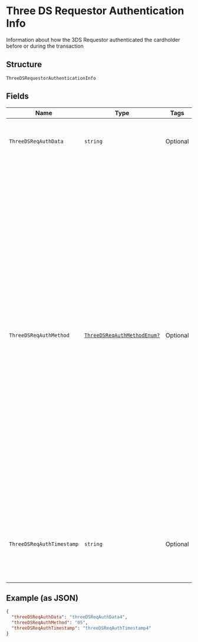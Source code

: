 
# Three DS Requestor Authentication Info

Information about how the 3DS Requestor authenticated the cardholder before or during the transaction

## Structure

`ThreeDSRequestorAuthenticationInfo`

## Fields

| Name | Type | Tags | Description |
|  --- | --- | --- | --- |
| `ThreeDSReqAuthData` | `string` | Optional | Data that documents and supports a specific authentication process. Maximum length: 2048 bytes. |
| `ThreeDSReqAuthMethod` | [`ThreeDSReqAuthMethodEnum?`](../../doc/models/three-ds-req-auth-method-enum.md) | Optional | Mechanism used by the Cardholder to authenticate to the 3DS Requestor. Allowed values:<br><br>* **01** — No 3DS Requestor authentication occurred (for example, cardholder “logged in” as guest).<br>* **02** — Login to the cardholder account at the 3DS Requestor system using 3DS Requestor’s own credentials.<br>* **03** — Login to the cardholder account at the 3DS Requestor system using federated ID.<br>* **04** — Login to the cardholder account at the 3DS Requestor system using issuer credentials.<br>* **05** — Login to the cardholder account at the 3DS Requestor system using third-party authentication.<br>* **06** — Login to the cardholder account at the 3DS Requestor system using FIDO Authenticator.<br>**Constraints**: *Minimum Length*: `2`, *Maximum Length*: `2` |
| `ThreeDSReqAuthTimestamp` | `string` | Optional | Date and time in UTC of the cardholder authentication. Format: YYYYMMDDHHMM<br>**Constraints**: *Minimum Length*: `12`, *Maximum Length*: `12` |

## Example (as JSON)

```json
{
  "threeDSReqAuthData": "threeDSReqAuthData4",
  "threeDSReqAuthMethod": "05",
  "threeDSReqAuthTimestamp": "threeDSReqAuthTimestamp4"
}
```

